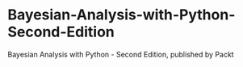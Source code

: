 # Bayesian-Analysis-with-Python-Second-Edition
Bayesian Analysis with Python - Second Edition, published by Packt
